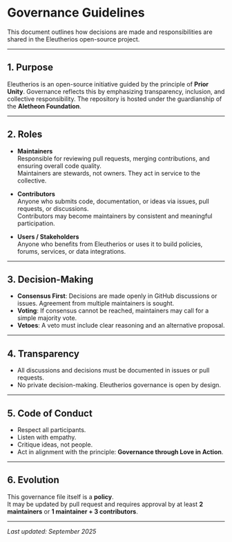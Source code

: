 # Governance Guidelines

This document outlines how decisions are made and responsibilities are shared in the Eleutherios open-source project.

---

## 1. Purpose

Eleutherios is an open-source initiative guided by the principle of **Prior Unity**. Governance reflects this by emphasizing transparency, inclusion, and collective responsibility. The repository is hosted under the guardianship of the **Aletheon Foundation**.

---

## 2. Roles

- **Maintainers**  
  Responsible for reviewing pull requests, merging contributions, and ensuring overall code quality.  
  Maintainers are stewards, not owners. They act in service to the collective.

- **Contributors**  
  Anyone who submits code, documentation, or ideas via issues, pull requests, or discussions.  
  Contributors may become maintainers by consistent and meaningful participation.

- **Users / Stakeholders**  
  Anyone who benefits from Eleutherios or uses it to build policies, forums, services, or data integrations.

---

## 3. Decision-Making

- **Consensus First**: Decisions are made openly in GitHub discussions or issues. Agreement from multiple maintainers is sought.  
- **Voting**: If consensus cannot be reached, maintainers may call for a simple majority vote.  
- **Vetoes**: A veto must include clear reasoning and an alternative proposal.

---

## 4. Transparency

- All discussions and decisions must be documented in issues or pull requests.  
- No private decision-making. Eleutherios governance is open by design.

---

## 5. Code of Conduct

- Respect all participants.  
- Listen with empathy.  
- Critique ideas, not people.  
- Act in alignment with the principle: **Governance through Love in Action**.

---

## 6. Evolution

This governance file itself is a **policy**.  
It may be updated by pull request and requires approval by at least **2 maintainers** or **1 maintainer + 3 contributors**.

---

*Last updated: September 2025*  
